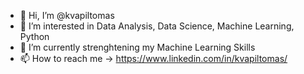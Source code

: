 - 👋 Hi, I’m @kvapiltomas
- 👀 I’m interested in Data Analysis, Data Science, Machine Learning, Python
- 🌱 I’m currently strenghtening my Machine Learning Skills
- 📫 How to reach me -> https://www.linkedin.com/in/kvapiltomas/

<!---
kvapiltomas/kvapiltomas is a ✨ special ✨ repository because its `README.md` (this file) appears on your GitHub profile.
You can click the Preview link to take a look at your changes.
--->

